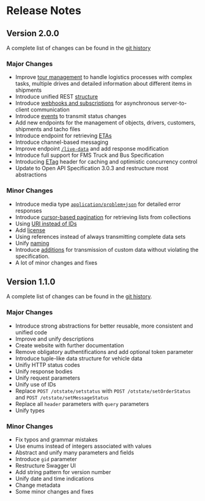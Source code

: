 # Release Notes

## Version 2.0.0
A complete list of changes can be found in the [git history](https://gitlab.com/opentelematics/otdata/-/commits/master)

### Major Changes
- Improve [tour management](apiSections.md#Tour-Management) to handle logistics processes with complex tasks, multiple drives and detailed information about different items in shipments
- Introduce unified REST [structure](generalConcepts.md#Endpoint-structure)
- Introduce [webhooks and subscriptions](generalConcepts.md#Callbacks) for asynchronous server-to-client communication 
- Introduce [events](apiSections.md#Events) to transmit status changes 
- Add new endpoints for the management of objects, drivers, customers, shipments and tacho files
- Introduce endpoint for retrieving [ETAs](apiSections.md#ETA)
- Introduce channel-based messaging
- Improve endpoint [`/live-data`](apiSections.md#live-data) and add response modification
- Introduce full support for FMS Truck and Bus Specification
- Introducing [ETag](generalConcepts.md#ETag-header) header for caching and optimistic concurrency control 
- Update to Open API Specification 3.0.3 and restructure most abstractions
### Minor Changes
- Introduce media type [`application/problem+json`](generalConcepts.md#applicationproblemjson-mime-type) for detailed error responses 
- Introduce [cursor-based pagination](generalConcepts.md#Cursor-based-pagination) for retrieving lists from collections
- Using [URI instead of IDs](generalConcepts.md#uri-in-addition-to-ids)
- Add [license](https://gitlab.com/opentelematics/otdata/-/blob/master/LICENSE)
- Using references instead of always transmitting complete data sets
- Unify [naming](generalConcepts.md#Naming-conventions) 
- Introduce [additions](dataModels.md#additions) for transmission of custom data without violating the specification.
- A lot of minor changes and fixes

## Version 1.1.0 
A complete list of changes can be found in the [git history](https://gitlab.com/opentelematics/otdata/-/commits/1.1.0).

### Major Changes
- Introduce strong abstractions for better reusable, more consistent and unified code
- Improve and unify descriptions
- Create website with further documentation
- Remove obligatory authentifications and add optional token parameter
- Introduce tuple-like data structure for vehicle data
- Unifiy HTTP status codes
- Unify response bodies
- Unify request parameters
- Unify use of IDs
- Replace `POST /otstate/setstatus` with `POST /otstate/setOrderStatus` and `POST /otstate/setMessageStatus`
- Replace all `header` parameters with `query` parameters
- Unify types

### Minor Changes
- Fix typos and grammar mistakes
- Use enums instead of integers associated with values 
- Abstract and unify many parameters and fields
- Introduce `gid` parameter
- Restructure Swagger UI
- Add string pattern for version number
- Unify date and time indications
- Change metadata
- Some minor changes and fixes
